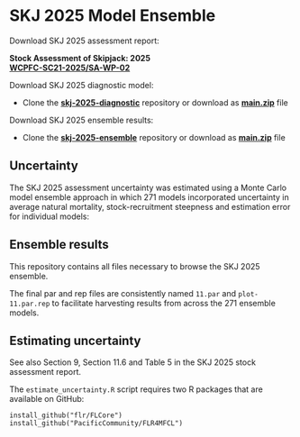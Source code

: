 # SKJ 2025 Model Ensemble

Download SKJ 2025 assessment report:

**Stock Assessment of Skipjack: 2025**\
**[WCPFC-SC21-2025/SA-WP-02](https://meetings.wcpfc.int/node/26679)**

Download SKJ 2025 diagnostic model:

- Clone the **[skj-2025-diagnostic](https://github.com/PacificCommunity/ofp-sam-skj-2025-diagnostic)** repository or download as **[main.zip](https://github.com/PacificCommunity/ofp-sam-skj-2025-diagnostic/archive/refs/heads/main.zip)** file

Download SKJ 2025 ensemble results:

- Clone the **[skj-2025-ensemble](https://github.com/PacificCommunity/ofp-sam-skj-2025-ensemble)** repository or download as **[main.zip](https://github.com/PacificCommunity/ofp-sam-skj-2025-ensemble/archive/refs/heads/main.zip)** file

## Uncertainty

The SKJ 2025 assessment uncertainty was estimated using a Monte Carlo model ensemble approach in which 271 models incorporated uncertainty in average natural mortality, stock-recruitment steepness and estimation error for individual models:

## Ensemble results

This repository contains all files necessary to browse the SKJ 2025 ensemble.

The final par and rep files are consistently named `11.par` and `plot-11.par.rep` to facilitate harvesting results from across the 271 ensemble models.

## Estimating uncertainty

See also Section 9, Section 11.6 and Table 5 in the SKJ 2025 stock assessment report.

The `estimate_uncertainty.R` script requires two R packages that are available on GitHub:

```
install_github("flr/FLCore")
install_github("PacificCommunity/FLR4MFCL")
```
